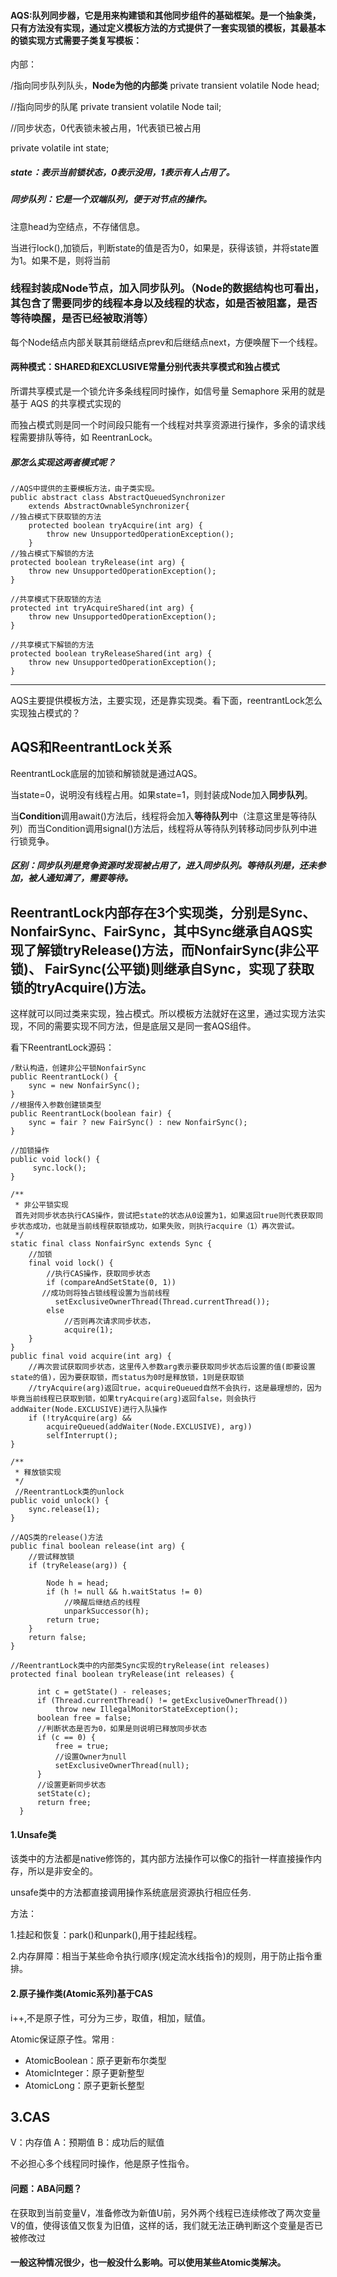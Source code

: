 #### AQS:队列同步器，它是用来构建锁和其他同步组件的基础框架。是一个抽象类，只有方法没有实现，通过定义模板方法的方式提供了一套实现锁的模板，其最基本的锁实现方式需要子类复写模板：

内部：

/指向同步队列队头，**Node为他的内部类**
private transient volatile Node head;

//指向同步的队尾
private transient volatile Node tail;

//同步状态，0代表锁未被占用，1代表锁已被占用

private volatile int state;

##### state：表示当前锁状态，0表示没用，1表示有人占用了。

##### 同步队列：它是一个双端队列，便于对节点的操作。

注意head为空结点，不存储信息。

当进行lock(),加锁后，判断state的值是否为0，如果是，获得该锁，并将state置为1。如果不是，则将当前

### 线程封装成Node节点，加入同步队列。（**Node的数据结构也可看出，其包含了需要同步的线程本身以及线程的状态，如是否被阻塞，是否等待唤醒，是否已经被取消等**）

每个Node结点内部关联其前继结点prev和后继结点next，方便唤醒下一个线程。



#### 两种模式：SHARED和EXCLUSIVE常量分别代表共享模式和独占模式

所谓共享模式是一个锁允许多条线程同时操作，如信号量 Semaphore 采用的就是基于 AQS 的共享模式实现的

而独占模式则是同一个时间段只能有一个线程对共享资源进行操作，多余的请求线程需要排队等待，如 ReentranLock。

##### 那怎么实现这两者模式呢？

    //AQS中提供的主要模板方法，由子类实现。
    public abstract class AbstractQueuedSynchronizer
        extends AbstractOwnableSynchronizer{
    //独占模式下获取锁的方法
        protected boolean tryAcquire(int arg) {
            throw new UnsupportedOperationException();
        }
    //独占模式下解锁的方法
    protected boolean tryRelease(int arg) {
        throw new UnsupportedOperationException();
    }
    
    //共享模式下获取锁的方法
    protected int tryAcquireShared(int arg) {
        throw new UnsupportedOperationException();
    }
    
    //共享模式下解锁的方法
    protected boolean tryReleaseShared(int arg) {
        throw new UnsupportedOperationException();
    }
---------------------
AQS主要提供模板方法，主要实现，还是靠实现类。看下面，reentrantLock怎么实现独占模式的？

## AQS和ReentrantLock关系

ReentrantLock底层的加锁和解锁就是通过AQS。

当state=0，说明没有线程占用。如果state=1，则封装成Node加入**同步队列**。

当**Condition**调用await()方法后，线程将会加入**等待队列**中（注意这里是等待队列）而当Condition调用signal()方法后，线程将从等待队列转移动同步队列中进行锁竞争。

##### 区别：同步队列是竞争资源时发现被占用了，进入同步队列。等待队列是，还未参加，被人通知满了，需要等待。

ReentrantLock内部存在3个实现类，分别是Sync、NonfairSync、FairSync，其中Sync继承自AQS实现了解锁tryRelease()方法，而NonfairSync(非公平锁)、 FairSync(公平锁)则继承自Sync，实现了获取锁的tryAcquire()方法。
--------------------- 
这样就可以同过类来实现，独占模式。所以模板方法就好在这里，通过实现方法实现，不同的需要实现不同方法，但是底层又是同一套AQS组件。

看下ReentrantLock源码：

```
/默认构造，创建非公平锁NonfairSync
public ReentrantLock() {
    sync = new NonfairSync();
}
//根据传入参数创建锁类型
public ReentrantLock(boolean fair) {
    sync = fair ? new FairSync() : new NonfairSync();
}

//加锁操作
public void lock() {
     sync.lock();
}

/**
 * 非公平锁实现
 首先对同步状态执行CAS操作，尝试把state的状态从0设置为1，如果返回true则代表获取同步状态成功，也就是当前线程获取锁成功，如果失败，则执行acquire（1）再次尝试。
 */
static final class NonfairSync extends Sync {
    //加锁
    final void lock() {
        //执行CAS操作，获取同步状态
        if (compareAndSetState(0, 1))
       //成功则将独占锁线程设置为当前线程  
          setExclusiveOwnerThread(Thread.currentThread());
        else
            //否则再次请求同步状态，
            acquire(1);
    }
}
public final void acquire(int arg) {
    //再次尝试获取同步状态，这里传入参数arg表示要获取同步状态后设置的值(即要设置state的值)，因为要获取锁，而status为0时是释放锁，1则是获取锁
    //tryAcquire(arg)返回true，acquireQueued自然不会执行，这是最理想的，因为毕竟当前线程已获取到锁，如果tryAcquire(arg)返回false，则会执行addWaiter(Node.EXCLUSIVE)进行入队操作
    if (!tryAcquire(arg) &&
        acquireQueued(addWaiter(Node.EXCLUSIVE), arg))
        selfInterrupt();
}

/**
 * 释放锁实现
 */
 //ReentrantLock类的unlock
public void unlock() {
    sync.release(1);
}

//AQS类的release()方法
public final boolean release(int arg) {
    //尝试释放锁
    if (tryRelease(arg)) {

        Node h = head;
        if (h != null && h.waitStatus != 0)
            //唤醒后继结点的线程
            unparkSuccessor(h);
        return true;
    }
    return false;
}

//ReentrantLock类中的内部类Sync实现的tryRelease(int releases) 
protected final boolean tryRelease(int releases) {

      int c = getState() - releases;
      if (Thread.currentThread() != getExclusiveOwnerThread())
          throw new IllegalMonitorStateException();
      boolean free = false;
      //判断状态是否为0，如果是则说明已释放同步状态
      if (c == 0) {
          free = true;
          //设置Owner为null
          setExclusiveOwnerThread(null);
      }
      //设置更新同步状态
      setState(c);
      return free;
  }
```

#### 1.Unsafe类

该类中的方法都是native修饰的，其内部方法操作可以像C的指针一样直接操作内存，所以是非安全的。

unsafe类中的方法都直接调用操作系统底层资源执行相应任务.

方法：

1.挂起和恢复：park()和unpark(),用于挂起线程。

2.内存屏障：相当于某些命令执行顺序(规定流水线指令)的规则，用于防止指令重排。



#### 2.原子操作类(Atomic系列)基于CAS

i++,不是原子性，可分为三步，取值，相加，赋值。

Atomic保证原子性。常用	:

- AtomicBoolean：原子更新布尔类型
- AtomicInteger：原子更新整型
- AtomicLong：原子更新长整型

## 3.CAS

V：内存值 A：预期值 B：成功后的赋值

不必担心多个线程同时操作，他是原子性指令。

#### 问题：ABA问题？

在获取到当前变量V，准备修改为新值U前，另外两个线程已连续修改了两次变量V的值，使得该值又恢复为旧值，这样的话，我们就无法正确判断这个变量是否已被修改过

#### 一般这种情况很少，也一般没什么影响。可以使用某些Atomic类解决。